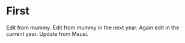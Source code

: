 # First
Edit from mummy.
Edit from mummy in the next year.
Again edit in the current year.
Update from Mausi.
